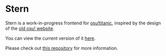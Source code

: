 
# Stern

Stern is a work-in-progress frontend for [osu!titanic](https://github.com/osuTitanic/titanic), inspired by the design of the [old osu! website](https://old.ppy.sh).

You can view the current version of it [here](https://osu.lekuru.xyz).

Please check out [this repository](https://github.com/osuTitanic/titanic) for more information.
